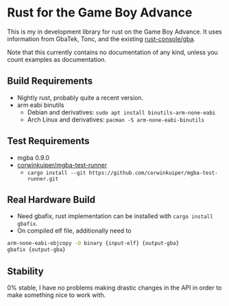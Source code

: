 # Rust for the Game Boy Advance

This is my in development library for rust on the Game Boy Advance. It uses
information from GbaTek, Tonc, and the existing
[rust-console/gba](https://github.com/rust-console/gba).

Note that this currently contains no documentation of any kind, unless you count
examples as documentation.

## Build Requirements

* Nightly rust, probably quite a recent version.
* arm eabi binutils 
    * Debian and derivatives: `sudo apt install binutils-arm-none-eabi`
    * Arch Linux and derivatives: `pacman -S arm-none-eabi-binutils`

## Test Requirements

* mgba 0.9.0
* [corwinkuiper/mgba-test-runner](https://github.com/corwinkuiper/mgba-test-runner)
    * `cargo install --git https://github.com/corwinkuiper/mgba-test-runner.git`

## Real Hardware Build

* Need gbafix, rust implementation can be installed with `cargo install gbafix`.
* On compiled elf file, additionally need to
```bash
arm-none-eabi-objcopy -O binary {input-elf} {output-gba}
gbafix {output-gba}
```

## Stability

0% stable, I have no problems making drastic changes in the API in order to make
something nice to work with.